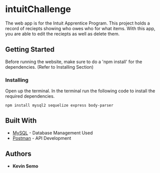 # intuitChallenge

The web app is for the Intuit Apprentice Program. This project holds a record of reciepts showing who owes who for what items. With this app, you are able to edit the reciepts as well as delete them. 

## Getting Started

Before running the website, make sure to do a 'npm install' for the dependencies. (Refer to Installing Section)

### Installing

Open up the terminal. In the terminal run the following code to install the required dependencies.

```
npm install mysql2 sequelize express body-parser
```

## Built With

* [MySQL](https://dev.mysql.com/doc/) - Database Management Used
* [Postman](https://www.getpostman.com/) - API Development



## Authors

* **Kevin Semo** 


